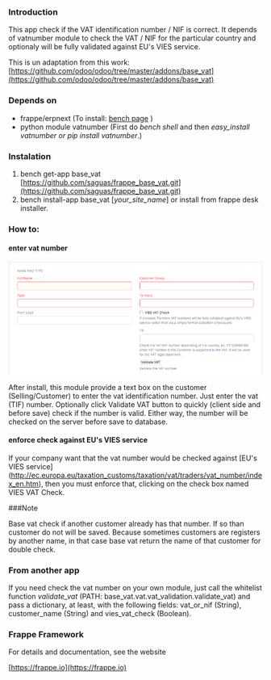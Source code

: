 ### Introduction

This app check if the VAT identification number / NIF is correct. It depends of vatnumber module to check the VAT / NIF for the particular country and optionaly will be fully validated against EU's VIES service.

This is un adaptation from this work: [https://github.com/odoo/odoo/tree/master/addons/base_vat](https://github.com/odoo/odoo/tree/master/addons/base_vat)

### Depends on
- frappe/erpnext (To install: [bench page](https://github.com/frappe/bench) )
- python module vatnumber (First do <i>bench shell</i> and then <i>easy_install vatnumber or pip install vatnumber</i>.)

### Instalation

1. bench get-app base_vat [https://github.com/saguas/frappe_base_vat.git](https://github.com/saguas/frappe_base_vat.git)
2. bench install-app base_vat [_your_site_name_] or install from frappe desk installer.

### How to:

#### enter vat number

![Selling-->Customer-->Make a new Cusmtomer](base_vat/public/images/vat.png)

After install, this module provide a text box on the customer (Selling/Customer) to enter the vat identification number.
Just enter the vat (TIF) number. Optionally click Validate VAT button to quickly (client side and before save) check if the number is valid.
Either way, the number will be checked on the server before save to database. 

#### enforce check against EU's VIES service
If your company want that the vat number would be checked against [EU's VIES service] (http://ec.europa.eu/taxation_customs/taxation/vat/traders/vat_number/index_en.htm), then you must enforce that, clicking on the check box named VIES VAT Check.

###Note

Base vat check if another customer already has that number. If so than customer do not will be saved.
Because sometimes customers are registers by another name, in that case base vat return the name of that customer for double check.

### From another app

If you need check the vat number on your own module, just call the whitelist function <i>validate_vat</i> (PATH: base_vat.vat.vat_validation.validate_vat) and pass a dictionary, at least, with the following fields: vat_or_nif (String), customer_name (String) and vies_vat_check (Boolean).

### Frappe Framework

For details and documentation, see the website

[https://frappe.io](https://frappe.io)
